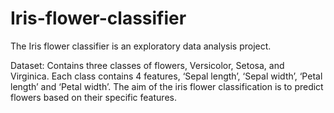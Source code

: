 # Iris-flower-classifier

The Iris flower classifier is an exploratory data analysis project. 

Dataset: Contains three classes of flowers, Versicolor, Setosa, and Virginica. Each class contains 4 features, ‘Sepal length’, ‘Sepal width’, ‘Petal length’ and ‘Petal width’.
The aim of the iris flower classification is to predict flowers based on their specific features.



